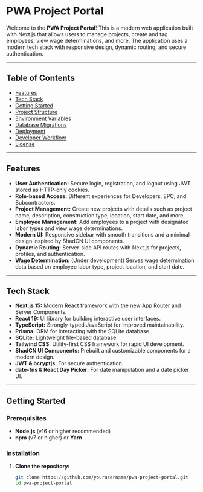 # PWA Project Portal

Welcome to the **PWA Project Portal**! This is a modern web application built with Next.js that allows users to manage projects, create and tag employees, view wage determinations, and more. The application uses a modern tech stack with responsive design, dynamic routing, and secure authentication.

---

## Table of Contents

- [Features](#features)
- [Tech Stack](#tech-stack)
- [Getting Started](#getting-started)
- [Project Structure](#project-structure)
- [Environment Variables](#environment-variables)
- [Database Migrations](#database-migrations)
- [Deployment](#deployment)
- [Developer Workflow](#developer-workflow)
- [License](#license)

---

## Features

- **User Authentication:** Secure login, registration, and logout using JWT stored as HTTP-only cookies.
- **Role-based Access:** Different experiences for Developers, EPC, and Subcontractors.
- **Project Management:** Create new projects with details such as project name, description, construction type, location, start date, and more.
- **Employee Management:** Add employees to a project with designated labor types and view wage determinations.
- **Modern UI:** Responsive sidebar with smooth transitions and a minimal design inspired by ShadCN UI components.
- **Dynamic Routing:** Server-side API routes with Next.js for projects, profiles, and authentication.
- **Wage Determination:** (Under development) Serves wage determination data based on employee labor type, project location, and start date.

---

## Tech Stack

- **Next.js 15:** Modern React framework with the new App Router and Server Components.
- **React 19:** UI library for building interactive user interfaces.
- **TypeScript:** Strongly-typed JavaScript for improved maintainability.
- **Prisma:** ORM for interacting with the SQLite database.
- **SQLite:** Lightweight file-based database.
- **Tailwind CSS:** Utility-first CSS framework for rapid UI development.
- **ShadCN UI Components:** Prebuilt and customizable components for a modern design.
- **JWT & bcryptjs:** For secure authentication.
- **date-fns & React Day Picker:** For date manipulation and a date picker UI.

---

## Getting Started

### Prerequisites

- **Node.js** (v16 or higher recommended)
- **npm** (v7 or higher) or **Yarn**

### Installation

1. **Clone the repository:**

   ```bash
   git clone https://github.com/yourusername/pwa-project-portal.git
   cd pwa-project-portal
